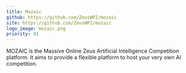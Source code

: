 ```yaml
---
title: Mozaic
github: https://github.com/ZeusWPI/mozaic
site: https://github.com/ZeusWPI/mozaic
logo_image: mozaic.png
priority: 41
---
```

MOZAIC is the Massive Online Zeus Artificial Intelligence Competition platform. It aims to provide a flexible platform to host your very own AI competition.
